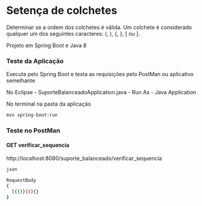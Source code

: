 # Setença de colchetes

Determinar se a ordem dos colchetes é válida. Um colchete é considerado qualquer um dos seguintes caracteres: (, ), {, }, [ ou ].

Projeto em Spring Boot e Java 8

### Teste da Aplicação

Executa pelo Spring Boot e testa as requisições pelo PostMan ou aplicativo semelhante

No Eclipse - SuporteBalanceadoApplication.java - Run As - Java Application

No terminal na pasta da aplicação 
```sh  
mvn spring-boot:run 
```

### Teste no PostMan

#### GET verificar_sequencia

http://localhost:8080/suporte_balanceado/verificar_sequencia

```sh
json

RequestBody
{
  [{()}](){}
}
```
